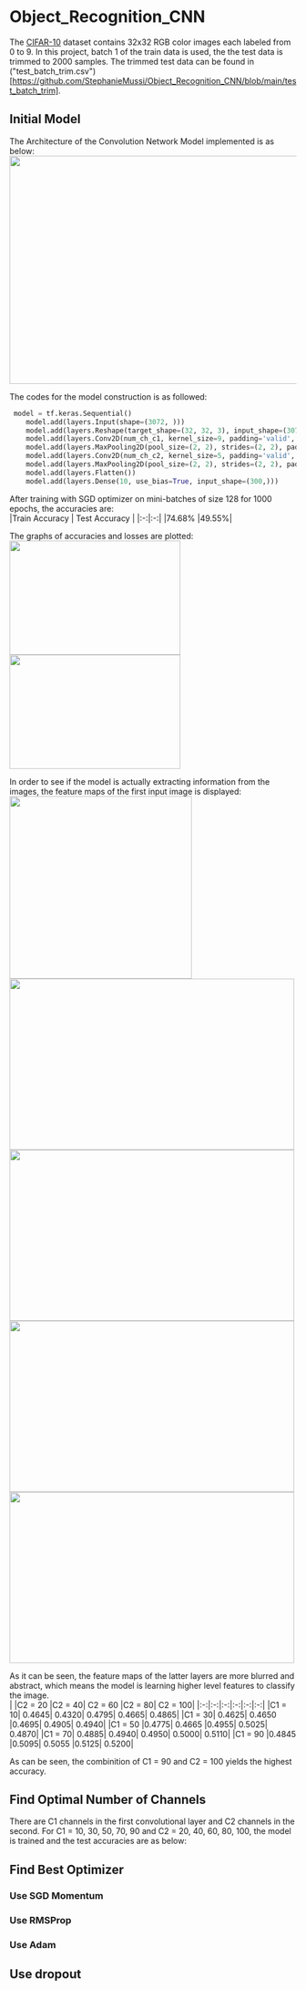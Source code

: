 # Object_Recognition_CNN
The [CIFAR-10](https://www.cs.toronto.edu/~kriz/cifar.html) dataset contains 32x32 RGB color images each labeled from 0 to 9. In this project, batch 1 of the train data is used, the the test data is trimmed to 2000 samples. The trimmed test data can be found in ("test_batch_trim.csv")[https://github.com/StephanieMussi/Object_Recognition_CNN/blob/main/test_batch_trim].  
## Initial Model
The Architecture of the Convolution Network Model implemented is as below:  
<img src = "https://github.com/StephanieMussi/Object_Recognition_CNN/blob/main/Figures/CNNmodel.png" width = 800 height = 400>  

The codes for the model construction is as followed: 
```python
 model = tf.keras.Sequential()
    model.add(layers.Input(shape=(3072, )))
    model.add(layers.Reshape(target_shape=(32, 32, 3), input_shape=(3072,)))
    model.add(layers.Conv2D(num_ch_c1, kernel_size=9, padding='valid', activation='relu', use_bias=True, input_shape=(None, None, 3)))
    model.add(layers.MaxPooling2D(pool_size=(2, 2), strides=(2, 2), padding="valid"))
    model.add(layers.Conv2D(num_ch_c2, kernel_size=5, padding='valid', activation='relu', use_bias=True))
    model.add(layers.MaxPooling2D(pool_size=(2, 2), strides=(2, 2), padding="valid"))
    model.add(layers.Flatten())
    model.add(layers.Dense(10, use_bias=True, input_shape=(300,)))
```
After training with SGD optimizer on mini-batches of size 128 for 1000 epochs, the accuracies are:  
|Train Accuracy | Test Accuracy |
|:-:|:-:|
|74.68% |49.55%| 
  
The graphs of accuracies and losses are plotted:  
<img src = "https://github.com/StephanieMussi/Object_Recognition_CNN/blob/main/Figures/SGDAcc.png" width = 300 height = 200>
<img src = "https://github.com/StephanieMussi/Object_Recognition_CNN/blob/main/Figures/SGDLoss.png" width = 300 height = 200>   

In order to see if the model is actually extracting information from the images, the feature maps of the first input image is displayed:  
<img src = "https://github.com/StephanieMussi/Object_Recognition_CNN/blob/main/Figures/1st_input.png" width = 320 height = 320>  
<img src = "https://github.com/StephanieMussi/Object_Recognition_CNN/blob/main/Figures/conv1_fm.png" width = 500 height = 300>
<img src = "https://github.com/StephanieMussi/Object_Recognition_CNN/blob/main/Figures/maxp1_fm.png" width = 500 height = 300>  
<img src = "https://github.com/StephanieMussi/Object_Recognition_CNN/blob/main/Figures/conv2_fm.png" width = 500 height = 300>
<img src = "https://github.com/StephanieMussi/Object_Recognition_CNN/blob/main/Figures/maxp2_fm.png" width = 500 height = 300>  
  
As it can be seen, the feature maps of the latter layers are more blurred and abstract, which means the model is learning higher level features to classify the image.  
| |C2 = 20	|C2 = 40|	C2 = 60	|C2 = 80|	C2 = 100|
|:-:|:-:|:-:|:-:|:-:|:-:|
|C1 = 10|	0.4645|	0.4320|	0.4795|	0.4665|	0.4865|
|C1 = 30|	0.4625|	0.4650	|0.4695|	0.4905|	0.4940|
|C1 = 50	|0.4775|	0.4665	|0.4955|	0.5025|	0.4870|
|C1 = 70|	0.4885|	0.4940|	0.4950|	0.5000|	0.5110|
|C1 = 90	|0.4845	|0.5095|	0.5055	|0.5125|	0.5200|  
  
As can be seen, the combinition of C1 = 90 and C2 = 100 yields the highest accuracy.  
  


## Find Optimal Number of Channels  
There are C1 channels in the first convolutional layer and C2 channels in the second. For C1 = 10, 30, 50, 70, 90 and C2  = 20, 40, 60, 80, 100, the model is trained and the test accuracies are as below:  

## Find Best Optimizer
### Use SGD Momentum
### Use RMSProp
### Use Adam
## Use dropout
